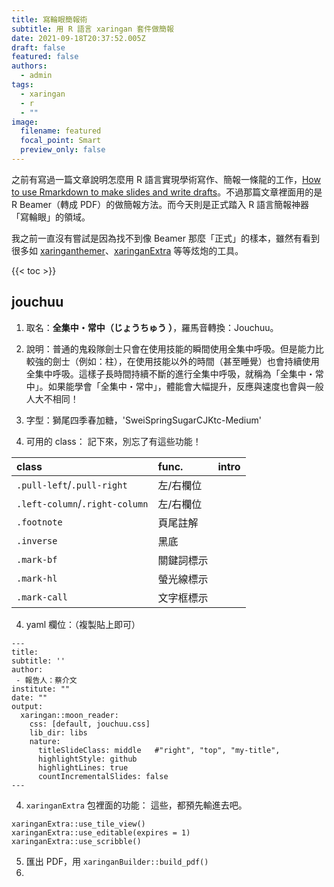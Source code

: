 ```yaml
---
title: 寫輪眼簡報術
subtitle: 用 R 語言 xaringan 套件做簡報
date: 2021-09-18T20:37:52.005Z
draft: false
featured: false
authors:
  - admin
tags:
  - xaringan
  - r
  - ""
image:
  filename: featured
  focal_point: Smart
  preview_only: false
---
```

之前有寫過一篇文章說明怎麼用 R 語言實現學術寫作、簡報一條龍的工作，[How to use Rmarkdown to make slides and write drafts](https://blog-jwtsai.netlify.app/post/how-to-use-r-markdown-to-make-slides-and-write-drafts/)。不過那篇文章裡面用的是 R Beamer（轉成 PDF）的做簡報方法。而今天則是正式踏入 R 語言簡報神器「寫輪眼」的領域。

我之前一直沒有嘗試是因為找不到像 Beamer 那麼「正式」的樣本，雖然有看到很多如 [xaringanthemer](https://pkg.garrickadenbuie.com/xaringanthemer/)、[xaringanExtra](https://pkg.garrickadenbuie.com/xaringanExtra/) 等等炫炮的工具。


{{< toc >}}

## jouchuu
1. 取名：**全集中・常中（じょうちゅう ）**，羅馬音轉換：Jouchuu。

2. 說明：普通的鬼殺隊劍士只會在使用技能的瞬間使用全集中呼吸。但是能力比較強的劍士（例如：柱），在使用技能以外的時間（甚至睡覺）也會持續使用全集中呼吸。這樣子長時間持續不斷的進行全集中呼吸，就稱為「全集中・常中」。如果能學會「全集中・常中」，體能會大幅提升，反應與速度也會與一般人大不相同！

3. 字型：獅尾四季春加糖，'SweiSpringSugarCJKtc-Medium'

4. 可用的 class：
   記下來，別忘了有這些功能！

| class                          | func.      | intro |
| :----------------------------- | :--------- | :---- |
| `.pull-left`/`.pull-right`     | 左/右欄位  |       |
| `.left-column`/`.right-column` | 左/右欄位  |       |
| `.footnote`                    | 頁尾註解   |       |
| `.inverse`                     | 黑底       |       |
| `.mark-bf`                     | 關鍵詞標示 |       |
| `.mark-hl`                     | 螢光線標示 |       |
| `.mark-call`                   | 文字框標示 |       |

   


4. yaml 欄位：（複製貼上即可）

```{yaml}
---
title: 
subtitle: ''
author:    
 - 報告人：蔡介文
institute: ""
date: ""
output:
  xaringan::moon_reader:
    css: [default, jouchuu.css]
    lib_dir: libs
    nature:
      titleSlideClass: middle   #"right", "top", "my-title", 
      highlightStyle: github
      highlightLines: true
      countIncrementalSlides: false
---
```

4. `xaringanExtra` 包裡面的功能：
   這些，都預先輸進去吧。

```{r xaringan-tile-view, echo=FALSE}
xaringanExtra::use_tile_view()
xaringanExtra::use_editable(expires = 1)
xaringanExtra::use_scribble()
```

5. 匯出 PDF，用 `xaringanBuilder::build_pdf()`
6. 





